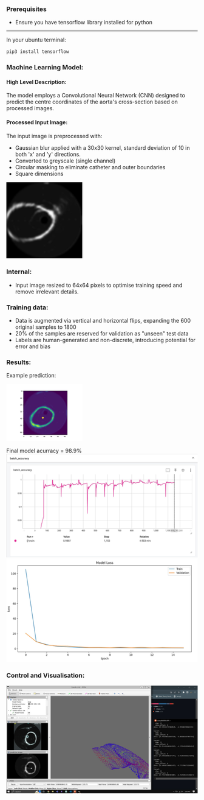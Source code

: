 ### Prerequisites
- Ensure you have tensorflow library installed for python
---
In your ubuntu terminal:
```Ruby
pip3 install tensorflow
```

### Machine Learning Model:
#### High Level Description:
The model employs a Convolutional Neural Network (CNN) designed to predict the centre 
coordinates of the aorta's cross-section based on processed images.


#### Processed Input Image:
The input image is preprocessed with:
- Gaussian blur applied with a 30x30 kernel, standard deviation of 10 in both 'x' and 'y' directions.
- Converted to greyscale (single channel)
- Circular masking to eliminate catheter and outer boundaries
- Square dimensions

<img src="results/0.jpg" alt="Example Input" width="200" height="200">

### Internal:
- Input image resized to 64x64 pixels to optimise training speed and remove irrelevant details.

### Training data:
- Data is augmented via vertical and horizontal flips, expanding the 600 original samples to 1800
- 20% of the samples are reserved for validation as "unseen" test data
- Labels are human-generated and non-discrete, introducing potential for error and bias

### Results:
Example prediction:

<img src="results/image_output_0.jpg" alt="Example output" width="200" height="150">


Final model acurracy = 98.9%
![Model Accuracy](results/batch_accuracy_grayscale_64x64.JPG)
![Model Accuracy](results/loss_graph_grayscale_64x64.JPG)


### Control and Visualisation:
![Control](results/control.JPG)
